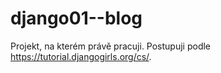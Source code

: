 # django01--blog
Projekt, na kterém právě pracuji. Postupuji podle https://tutorial.djangogirls.org/cs/. 
